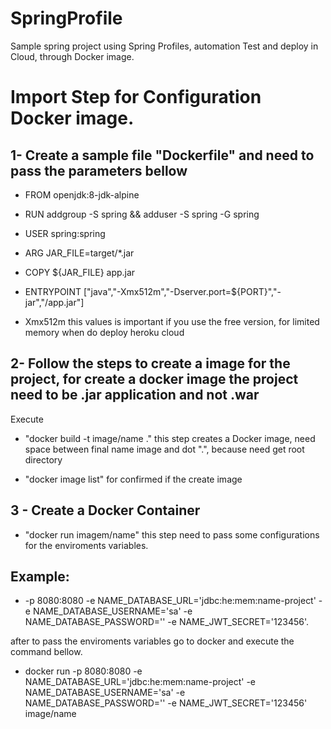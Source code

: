 # SpringProfile
Sample spring project using Spring Profiles, automation Test and deploy in Cloud, through Docker image. 

# Import Step for Configuration Docker image. 

## 1- Create a sample file "Dockerfile" and need to pass the parameters bellow

* FROM openjdk:8-jdk-alpine

* RUN addgroup -S spring && adduser -S spring -G spring

* USER spring:spring

* ARG JAR_FILE=target/*.jar

* COPY ${JAR_FILE} app.jar

* ENTRYPOINT ["java","-Xmx512m","-Dserver.port=${PORT}","-jar","/app.jar"]

* Xmx512m this values is important if you use the free version, for limited memory when do deploy heroku cloud

## 2- Follow the steps to create a image for the project, for create a docker image the project need to be .jar application and not .war 

Execute 

* "docker build -t image/name ." this step creates a Docker image, need space between final name image and dot ".", because need get root directory

* "docker image list" for confirmed if the create image

## 3 - Create a Docker Container

* "docker run imagem/name" this step need to pass some configurations for the enviroments variables. 

## Example: 
* -p 8080:8080 -e NAME_DATABASE_URL='jdbc:he:mem:name-project' -e NAME_DATABASE_USERNAME='sa' -e NAME_DATABASE_PASSWORD='' -e NAME_JWT_SECRET='123456'.

after to pass the enviroments variables go to docker and execute the command bellow. 

* docker run -p 8080:8080 -e NAME_DATABASE_URL='jdbc:he:mem:name-project' -e NAME_DATABASE_USERNAME='sa' -e NAME_DATABASE_PASSWORD='' -e NAME_JWT_SECRET='123456' image/name





